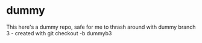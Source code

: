 dummy
=====
This here's a dummy repo, safe for me to thrash around with
dummy branch 3 - created with      git checkout -b dummyb3
